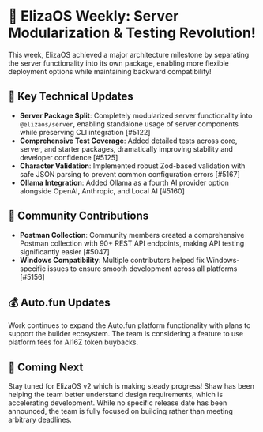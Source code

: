 # 🎉 ElizaOS Weekly: Server Modularization & Testing Revolution!

This week, ElizaOS achieved a major architecture milestone by separating the server functionality into its own package, enabling more flexible deployment options while maintaining backward compatibility! 

## 🚀 Key Technical Updates
* **Server Package Split**: Completely modularized server functionality into `@elizaos/server`, enabling standalone usage of server components while preserving CLI integration [#5122]
* **Comprehensive Test Coverage**: Added detailed tests across core, server, and starter packages, dramatically improving stability and developer confidence [#5125]
* **Character Validation**: Implemented robust Zod-based validation with safe JSON parsing to prevent common configuration errors [#5167]
* **Ollama Integration**: Added Ollama as a fourth AI provider option alongside OpenAI, Anthropic, and Local AI [#5160]

## 🌟 Community Contributions
* **Postman Collection**: Community members created a comprehensive Postman collection with 90+ REST API endpoints, making API testing significantly easier [#5047]
* **Windows Compatibility**: Multiple contributors helped fix Windows-specific issues to ensure smooth development across all platforms [#5156]

## 💰 Auto.fun Updates
Work continues to expand the Auto.fun platform functionality with plans to support the builder ecosystem. The team is considering a feature to use platform fees for AI16Z token buybacks.

## 👀 Coming Next
Stay tuned for ElizaOS v2 which is making steady progress! Shaw has been helping the team better understand design requirements, which is accelerating development. While no specific release date has been announced, the team is fully focused on building rather than meeting arbitrary deadlines.